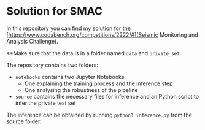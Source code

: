 # Solution for SMAC
In this repository you can find my solution for the [https://www.codabench.org/competitions/2222/#](Seismic Monitoring and Analysis Challenge).

**Make sure that the data is in a folder named `data` and `private_set`.

The repository contains two folders:
- `notebooks` contains two Jupyter Notebooks:
    - One explaining the training process and the inference step
    - One analysing the robustness of the pipeline
- `source` contains the necessary files for inference and an Python script to infer the private test set

The inference can be obtained by running `python3 inference.py` from the source folder.